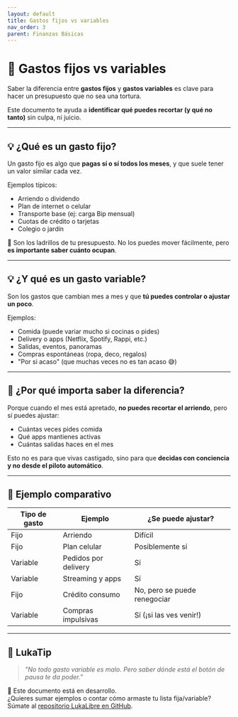 ```yaml
---
layout: default
title: Gastos fijos vs variables
nav_order: 3
parent: Finanzas Básicas
---
```


# 🧮 Gastos fijos vs variables

Saber la diferencia entre **gastos fijos** y **gastos variables** es clave para hacer un presupuesto que no sea una tortura.

Este documento te ayuda a **identificar qué puedes recortar (y qué no tanto)** sin culpa, ni juicio.

---

## 💡 ¿Qué es un gasto fijo?

Un gasto fijo es algo que **pagas sí o sí todos los meses**, y que suele tener un valor similar cada vez.

Ejemplos típicos:
- Arriendo o dividendo
- Plan de internet o celular
- Transporte base (ej: carga Bip mensual)
- Cuotas de crédito o tarjetas
- Colegio o jardín

🧱 Son los ladrillos de tu presupuesto. No los puedes mover fácilmente, pero **es importante saber cuánto ocupan**.

---

## 💡 ¿Y qué es un gasto variable?

Son los gastos que cambian mes a mes y que **tú puedes controlar o ajustar un poco**.

Ejemplos:
- Comida (puede variar mucho si cocinas o pides)
- Delivery o apps (Netflix, Spotify, Rappi, etc.)
- Salidas, eventos, panoramas
- Compras espontáneas (ropa, deco, regalos)
- "Por si acaso" (que muchas veces no es tan acaso 😅)

---

## 🧠 ¿Por qué importa saber la diferencia?

Porque cuando el mes está apretado, **no puedes recortar el arriendo**, pero sí puedes ajustar:
- Cuántas veces pides comida
- Qué apps mantienes activas
- Cuántas salidas haces en el mes

Esto no es para que vivas castigado, sino para que **decidas con conciencia y no desde el piloto automático**.

---

## 🧾 Ejemplo comparativo

| Tipo de gasto  | Ejemplo                        | ¿Se puede ajustar? |
|----------------|--------------------------------|---------------------|
| Fijo           | Arriendo                       | Difícil             |
| Fijo           | Plan celular                   | Posiblemente sí     |
| Variable       | Pedidos por delivery           | Sí                  |
| Variable       | Streaming y apps               | Sí                  |
| Fijo           | Crédito consumo                | No, pero se puede renegociar |
| Variable       | Compras impulsivas             | Sí (¡si las ves venir!) |

---

## 🧠 LukaTip

> *"No todo gasto variable es malo. Pero saber dónde está el botón de pausa te da poder."*

📌 Este documento está en desarrollo.  
¿Quieres sumar ejemplos o contar cómo armaste tu lista fija/variable? Súmate al [repositorio LukaLibre en GitHub](https://github.com/tuusuario/lukalibre).
